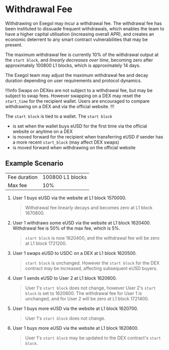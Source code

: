 # Withdrawal Fee

Withdrawing on Exegol may incur a withdrawal fee. The withdrawal fee has been instituted to dissuade frequent withdrawals, which enables the team to have a higher capital utilisation (increasing overall APR), and creates an economic deterrent to any smart contract vulnerabilities that may be present. 

The maximum withdrawal fee is currently 10% of the withdrawal output at the `start block`, and _linearly decreases over time_, becoming zero after approximately 100800 L1 blocks, which is approximately 14 days. 

The Exegol team may adjust the maximum withdrawal fee and decay duration depending on user requirements and protocol dynamics.

!!!info
Swaps on DEXes are not subject to a withdrawal fee, but may be subject to swap fees. However swapping on a DEX may reset the `start_time` for the recipient wallet. Users are encouraged to compare withdrawing on a DEX and via the official website.
!!!

The `start block` is tied to a wallet. The `start block`
- is set when the wallet buys eUSD for the first time via the official website or anytime on a DEX
- is moved forward for the recipient when transferring eUSD if sender has a more recent `start_block` (may affect DEX swaps)
- is moved forward when withdrawing on the official website

## Example Scenario

|              |                  |
| ------------ | ---------------- |
| Fee duration | 100800 L1 blocks |
| Max fee      | 10%              |

1. User 1 buys eUSD via the website at L1 block 1570000. 
    > Withdrawal fee linearly decays and becomes zero at L1 block 1670800.
2. User 1 withdraws some eUSD via the website at L1 block 1620400. Withdrawal fee is 50% of the max fee, which is 5%.
    > `start block` is now 1620400, and the withdrawal fee will be zero at L1 block 1721200.
3. User 1 swaps eUSD to USDC on a DEX at L1 block 1620500.
    > `start block` is unchanged. However the `start block` for the DEX contract may be increased, affecting subsequent eUSD buyers.
4. User 1 sends eUSD to User 2 at L1 block 1620600.
    > User 1's `start block` does not change, however User 2's `start block` is set to 1620600. The withdrawal fee for User 1 is unchanged, and for User 2 will be zero at L1 block 1721400.
5. User 1 buys more eUSD via the website at L1 block 1620700.
    > User 1's `start block` does not change.
6. User 1 buys more eUSD via the website at L1 block 1620800.
    > User 1's `start block` may be updated to the DEX contract's `start block`.